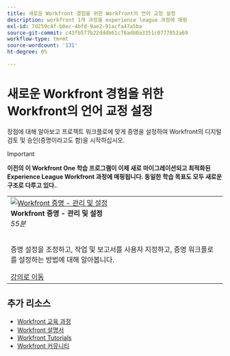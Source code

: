 ```yaml
---
title: 새로운 Workfront 경험을 위한 Workfront의 언어 교정 설정
description: workfront 1개 과정을 experience league 과정에 매핑
exl-id: 7d259c4f-b0ec-4bfd-9ae2-91acfa47a5ba
source-git-commit: c43fb577b22dddb61c76adb0a3351c0777852a69
workflow-type: tm+mt
source-wordcount: '131'
ht-degree: 0%

---
```


# 새로운 Workfront 경험을 위한 Workfront의 언어 교정 설정

장점에 대해 알아보고 프로젝트 워크플로에 맞게 증명을 설정하여 Workfront의 디지털 검토 및 승인(증명이라고도 함)을 시작하십시오.

>[!IMPORTANT]
>
>**이전의 이 Workfront One 학습 프로그램이 이제 새로 마이그레이션되고 최적화된 Experience League Workfront 과정에 매핑됩니다.  동일한 학습 목표도 모두 새로운 구조로 다루고 있다.**.

<table>
  <tr>
   <td>
      <a href="https://experienceleague.adobe.com/?recommended=Workfront-A-1-2022.3.proof">
      <img alt="Workfront 증명 - 관리 및 설정" src="https://cdn.experienceleague.adobe.com/thumb/workfront-proof-administration-and-setup.png"/>
      </a>
      <div>
         <strong>Workfront 증명 - 관리 및 설정</strong></a>         
         <br/><em>55분</em>
      </div>
      <p>
        <br/>
         증명 설정을 조정하고, 작업 및 보고서를 사용자 지정하고, 증명 워크플로를 설정하는 방법에 대해 알아봅니다.
      </p>
      <a  rel="noreferrer" target="_blank" href="https://experienceleague.adobe.com/?recommended=Workfront-A-1-2022.3.proof" class="spectrum-Button spectrum-Button--primary spectrum-Button--sizeM">
      <span class="spectrum-Button-label has-no-wrap has-text-weight-bold">강의로 이동</span>
      </a>
   </td>   
  </tr>

</table>

## 추가 리소스

* [Workfront 교육 과정](https://experienceleague.adobe.com/?lang=en&amp;Solution=Workfront#courses)
* [Workfront 설명서](https://experienceleague.adobe.com/docs/workfront.html)
* [Workfront Tutorials](https://experienceleague.adobe.com/docs/workfront-learn/tutorials-workfront/home.html)
* [Workfront 커뮤니티](https://experienceleaguecommunities.adobe.com/t5/workfront/ct-p/workfront)
